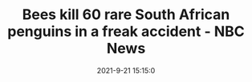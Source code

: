 ---
"title": "Bees kill 60 rare South African penguins in a freak accident - NBC News"
"date": "2021-9-21 15:15:0"
"feed_name": "GOOGLENEWSINDUSTRIAL"
"feed_website": "https://news.google.com/search?q=industrial%2Bincident&hl=en-US&gl=US&ceid=US:en"
"feed_rss": "https://news.google.com/rss/search?q=industrial%2Bincident&hl=en-US&gl=US&ceid=US:en"
"link": "https://www.nbcnews.com/news/world/bees-kill-60-rare-penguins-freak-accident-south-africa-n1279699"
"file": "_posts/2021-1-1-e4ea75b2339af1b877756126d270e755071476f4.md"
"accident": "1"
"drilling": "0"
"dead": "0"
"injured": "60"
"where": "unknown site"
---